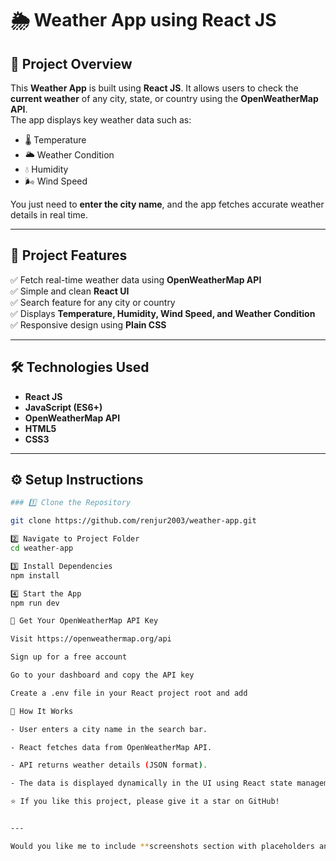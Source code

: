 # 🌦️ Weather App using React JS

## 📘 Project Overview
This **Weather App** is built using **React JS**. It allows users to check the **current weather** of any city, state, or country using the **OpenWeatherMap API**.  
The app displays key weather data such as:
- 🌡️ Temperature  
- 🌥️ Weather Condition  
- 💧 Humidity  
- 🌬️ Wind Speed  

You just need to **enter the city name**, and the app fetches accurate weather details in real time.

---

## 🧠 Project Features
✅ Fetch real-time weather data using **OpenWeatherMap API**  
✅ Simple and clean **React UI**  
✅ Search feature for any city or country  
✅ Displays **Temperature, Humidity, Wind Speed, and Weather Condition**  
✅ Responsive design using **Plain CSS**

---

## 🛠️ Technologies Used
- **React JS**
- **JavaScript (ES6+)**
- **OpenWeatherMap API**
- **HTML5**
- **CSS3**

---

## ⚙️ Setup Instructions
```bash
### 1️⃣ Clone the Repository

git clone https://github.com/renjur2003/weather-app.git

2️⃣ Navigate to Project Folder
cd weather-app

3️⃣ Install Dependencies
npm install

4️⃣ Start the App
npm run dev

🔑 Get Your OpenWeatherMap API Key

Visit https://openweathermap.org/api

Sign up for a free account

Go to your dashboard and copy the API key

Create a .env file in your React project root and add

🧭 How It Works

- User enters a city name in the search bar.

- React fetches data from OpenWeatherMap API.

- API returns weather details (JSON format).

- The data is displayed dynamically in the UI using React state management.

⭐ If you like this project, please give it a star on GitHub!


---

Would you like me to include **screenshots section with placeholders and styling preview (like card style UI)** too? That can make the README more professional visually for GitHub recruiters.

